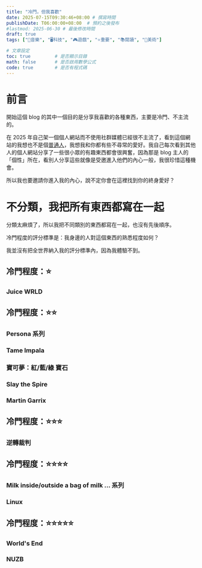 ```yaml
---
title: "冷門，但我喜歡"
date: 2025-07-15T09:30:46+08:00 # 撰寫時間
publishDate: T06:00:00+08:00  # 預約之後發布
#lastmod: 2025-06-30 # 最後修改時間
draft: true
tags: ["🎵音樂", "🖥️科技", "🎮️遊戲", "⭐️重要", "📚️閱讀", "🎨美術"]

# 文章設定
toc: true         # 是否顯示目錄
math: false       # 是否啟用數學公式
code: true        # 是否有程式碼
---
```


# 前言

開始這個 blog 的其中一個目的是分享我喜歡的各種東西，主要是冷門、不主流的。

在 2025 年自己架一個個人網站而不使用社群媒體已經很不主流了，看到這個網站的我想也不是個[普通人]()，我想我和你都有些不尋常的愛好。我自己每次看到其他人的個人網站分享了一些很小眾的有趣東西都會很興奮，因為那是 blog 主人的「個性」所在，看別人分享這些就像是受邀進入他們的內心一般，我很珍惜這種機會。

所以我也要邀請你進入我的內心，說不定你會在這裡找到你的終身愛好？

# 不分類，我把所有東西都寫在一起

分類太麻煩了，所以我把不同類別的東西都寫在一起，也沒有先後順序。

冷門程度的評分標準是：我身邊的人對這個東西的熟悉程度如何？

我並沒有把全世界納入我的評分標準內，因為我體驗不到。

## 冷門程度：⭐️

### Juice WRLD


## 冷門程度：⭐️⭐️

### Persona 系列
### Tame Impala
### 寶可夢：紅/藍/綠 寶石
### Slay the Spire
### Martin Garrix


## 冷門程度：⭐️⭐️⭐️

### 逆轉裁判

## 冷門程度：⭐️⭐️⭐️⭐️

### Milk inside/outside a bag of milk … 系列
### Linux

## 冷門程度：⭐️⭐️⭐️⭐️⭐️

### World's End
### NUZB
